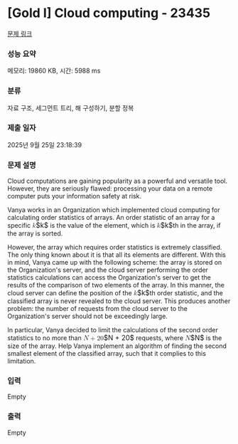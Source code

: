 # [Gold I] Cloud computing - 23435 

[문제 링크](https://www.acmicpc.net/problem/23435) 

### 성능 요약

메모리: 19860 KB, 시간: 5988 ms

### 분류

자료 구조, 세그먼트 트리, 해 구성하기, 분할 정복

### 제출 일자

2025년 9월 25일 23:18:39

### 문제 설명

<p>Cloud computations are gaining popularity as a powerful and versatile tool. However, they are seriously flawed: processing your data on a remote computer puts your information safety at risk.</p>

<p>Vanya works in an Organization which implemented cloud computing for calculating order statistics of arrays. An order statistic of an array for a specific <mjx-container class="MathJax" jax="CHTML" style="font-size: 109%; position: relative;"><mjx-math class="MJX-TEX" aria-hidden="true"><mjx-mi class="mjx-i"><mjx-c class="mjx-c1D458 TEX-I"></mjx-c></mjx-mi></mjx-math><mjx-assistive-mml unselectable="on" display="inline"><math xmlns="http://www.w3.org/1998/Math/MathML"><mi>k</mi></math></mjx-assistive-mml><span aria-hidden="true" class="no-mathjax mjx-copytext">$k$</span></mjx-container> is the value of the element, which is <mjx-container class="MathJax" jax="CHTML" style="font-size: 109%; position: relative;"><mjx-math class="MJX-TEX" aria-hidden="true"><mjx-mi class="mjx-i"><mjx-c class="mjx-c1D458 TEX-I"></mjx-c></mjx-mi></mjx-math><mjx-assistive-mml unselectable="on" display="inline"><math xmlns="http://www.w3.org/1998/Math/MathML"><mi>k</mi></math></mjx-assistive-mml><span aria-hidden="true" class="no-mathjax mjx-copytext">$k$</span></mjx-container>th in the array, if the array is sorted.</p>

<p>However, the array which requires order statistics is extremely classified. The only thing known about it is that all its elements are different. With this in mind, Vanya came up with the following scheme: the array is stored on the Organization's server, and the cloud server performing the order statistics calculations can access the Organization's server to get the results of the comparison of two elements of the array. In this manner, the cloud server can define the position of the <mjx-container class="MathJax" jax="CHTML" style="font-size: 109%; position: relative;"><mjx-math class="MJX-TEX" aria-hidden="true"><mjx-mi class="mjx-i"><mjx-c class="mjx-c1D458 TEX-I"></mjx-c></mjx-mi></mjx-math><mjx-assistive-mml unselectable="on" display="inline"><math xmlns="http://www.w3.org/1998/Math/MathML"><mi>k</mi></math></mjx-assistive-mml><span aria-hidden="true" class="no-mathjax mjx-copytext">$k$</span></mjx-container>th order statistic, and the classified array is never revealed to the cloud server. This produces another problem: the number of requests from the cloud server to the Organization's server should not be exceedingly large.</p>

<p>In particular, Vanya decided to limit the calculations of the second order statistics to no more than <mjx-container class="MathJax" jax="CHTML" style="font-size: 109%; position: relative;"><mjx-math class="MJX-TEX" aria-hidden="true"><mjx-mi class="mjx-i"><mjx-c class="mjx-c1D441 TEX-I"></mjx-c></mjx-mi><mjx-mo class="mjx-n" space="3"><mjx-c class="mjx-c2B"></mjx-c></mjx-mo><mjx-mn class="mjx-n" space="3"><mjx-c class="mjx-c32"></mjx-c><mjx-c class="mjx-c30"></mjx-c></mjx-mn></mjx-math><mjx-assistive-mml unselectable="on" display="inline"><math xmlns="http://www.w3.org/1998/Math/MathML"><mi>N</mi><mo>+</mo><mn>20</mn></math></mjx-assistive-mml><span aria-hidden="true" class="no-mathjax mjx-copytext">$N + 20$</span></mjx-container> requests, where <mjx-container class="MathJax" jax="CHTML" style="font-size: 109%; position: relative;"><mjx-math class="MJX-TEX" aria-hidden="true"><mjx-mi class="mjx-i"><mjx-c class="mjx-c1D441 TEX-I"></mjx-c></mjx-mi></mjx-math><mjx-assistive-mml unselectable="on" display="inline"><math xmlns="http://www.w3.org/1998/Math/MathML"><mi>N</mi></math></mjx-assistive-mml><span aria-hidden="true" class="no-mathjax mjx-copytext">$N$</span></mjx-container> is the size of the array. Help Vanya implement an algorithm of finding the second smallest element of the classified array, such that it complies to this limitation.</p>

### 입력 

 Empty

### 출력 

 Empty

